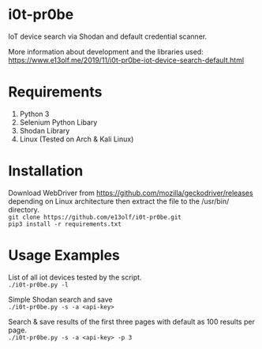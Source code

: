 # i0t-pr0be
IoT device search via Shodan and default credential scanner. 

More information about development and the libraries used: https://www.e13olf.me/2019/11/i0t-pr0be-iot-device-search-default.html  

# Requirements
1. Python 3
2. Selenium Python Libary
3. Shodan Library
4. Linux (Tested on Arch & Kali Linux)

# Installation
Download WebDriver from https://github.com/mozilla/geckodriver/releases depending on Linux architecture then extract the file to the /usr/bin/ directory.  
``git clone https://github.com/e13olf/i0t-pr0be.git``  
``pip3 install -r requirements.txt``  

# Usage Examples
List of all iot devices tested by the script.  
``./i0t-pr0be.py -l``

Simple Shodan search and save  
``./i0t-pr0be.py -s -a <api-key>``

Search & save results of the first three pages with default as 100 results per page.  
``./i0t-pr0be.py -s -a <api-key> -p 3``

